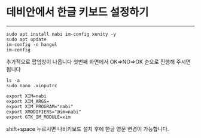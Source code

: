 # 데비안에서 한글 키보드 설정하기

***

```
sudo apt install nabi im-config xenity -y
sudo apt update
im-config -n hangul
im-config
```

추가적으로 팝업창이 나옵니다 첫번째 화면에서  OK=>NO=>OK
순으로 진행해 주시면 됩니다
```
ls -a
sudo nano .xinputrc
```
```
export XIM=nabi
export XIM_ARGS=
export XIM_PROGRAM="nabi"
export XMODIFIERS="@im=nabi"
export GTK_IM_MODULE=xim
```
shift+space 누르시면 나비키보드 설치 후에 한글 영문 변경이 가능합니다.
